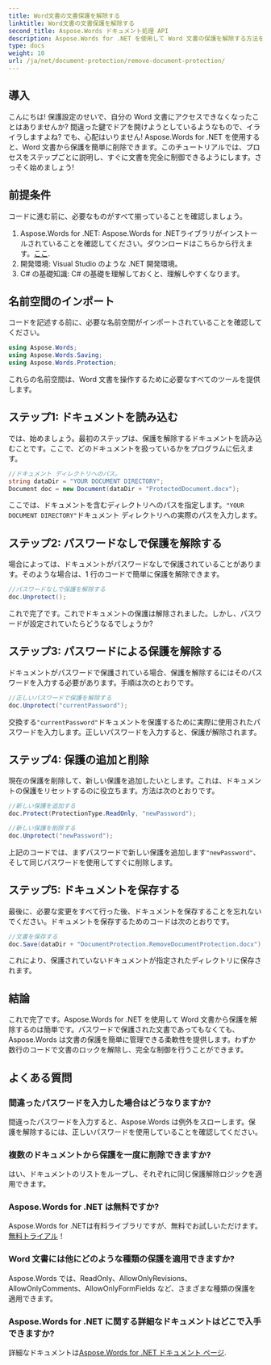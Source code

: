 ```yaml
---
title: Word文書の文書保護を解除する
linktitle: Word文書の文書保護を解除する
second_title: Aspose.Words ドキュメント処理 API
description: Aspose.Words for .NET を使用して Word 文書の保護を解除する方法を学びます。ステップ バイ ステップ ガイドに従って、文書の保護を簡単に解除します。
type: docs
weight: 10
url: /ja/net/document-protection/remove-document-protection/
---
```


## 導入

こんにちは! 保護設定のせいで、自分の Word 文書にアクセスできなくなったことはありませんか? 間違った鍵でドアを開けようとしているようなもので、イライラしますよね? でも、心配はいりません! Aspose.Words for .NET を使用すると、Word 文書から保護を簡単に削除できます。このチュートリアルでは、プロセスをステップごとに説明し、すぐに文書を完全に制御できるようにします。さっそく始めましょう!

## 前提条件

コードに進む前に、必要なものがすべて揃っていることを確認しましょう。

1.  Aspose.Words for .NET: Aspose.Words for .NETライブラリがインストールされていることを確認してください。ダウンロードはこちらから行えます。[ここ](https://releases.aspose.com/words/net/).
2. 開発環境: Visual Studio のような .NET 開発環境。
3. C# の基礎知識: C# の基礎を理解しておくと、理解しやすくなります。

## 名前空間のインポート

コードを記述する前に、必要な名前空間がインポートされていることを確認してください。

```csharp
using Aspose.Words;
using Aspose.Words.Saving;
using Aspose.Words.Protection;
```

これらの名前空間は、Word 文書を操作するために必要なすべてのツールを提供します。

## ステップ1: ドキュメントを読み込む

では、始めましょう。最初のステップは、保護を解除するドキュメントを読み込むことです。ここで、どのドキュメントを扱っているかをプログラムに伝えます。

```csharp
//ドキュメント ディレクトリへのパス。
string dataDir = "YOUR DOCUMENT DIRECTORY";
Document doc = new Document(dataDir + "ProtectedDocument.docx");
```

ここでは、ドキュメントを含むディレクトリへのパスを指定します。`"YOUR DOCUMENT DIRECTORY"`ドキュメント ディレクトリへの実際のパスを入力します。

## ステップ2: パスワードなしで保護を解除する

場合によっては、ドキュメントがパスワードなしで保護されていることがあります。そのような場合は、1 行のコードで簡単に保護を解除できます。

```csharp
//パスワードなしで保護を解除する
doc.Unprotect();
```

これで完了です。これでドキュメントの保護は解除されました。しかし、パスワードが設定されていたらどうなるでしょうか?

## ステップ3: パスワードによる保護を解除する

ドキュメントがパスワードで保護されている場合、保護を解除するにはそのパスワードを入力する必要があります。手順は次のとおりです。

```csharp
//正しいパスワードで保護を解除する
doc.Unprotect("currentPassword");
```

交換する`"currentPassword"`ドキュメントを保護するために実際に使用されたパスワードを入力します。正しいパスワードを入力すると、保護が解除されます。

## ステップ4: 保護の追加と削除

現在の保護を削除して、新しい保護を追加したいとします。これは、ドキュメントの保護をリセットするのに役立ちます。方法は次のとおりです。

```csharp
//新しい保護を追加する
doc.Protect(ProtectionType.ReadOnly, "newPassword");

//新しい保護を削除する
doc.Unprotect("newPassword");
```

上記のコードでは、まずパスワードで新しい保護を追加します`"newPassword"`、そして同じパスワードを使用してすぐに削除します。

## ステップ5: ドキュメントを保存する

最後に、必要な変更をすべて行った後、ドキュメントを保存することを忘れないでください。ドキュメントを保存するためのコードは次のとおりです。

```csharp
//文書を保存する
doc.Save(dataDir + "DocumentProtection.RemoveDocumentProtection.docx");
```

これにより、保護されていないドキュメントが指定されたディレクトリに保存されます。

## 結論

これで完了です。Aspose.Words for .NET を使用して Word 文書から保護を解除するのは簡単です。パスワードで保護された文書であってもなくても、Aspose.Words は文書の保護を簡単に管理できる柔軟性を提供します。わずか数行のコードで文書のロックを解除し、完全な制御を行うことができます。

## よくある質問

### 間違ったパスワードを入力した場合はどうなりますか?

間違ったパスワードを入力すると、Aspose.Words は例外をスローします。保護を解除するには、正しいパスワードを使用していることを確認してください。

### 複数のドキュメントから保護を一度に削除できますか?

はい、ドキュメントのリストをループし、それぞれに同じ保護解除ロジックを適用できます。

### Aspose.Words for .NET は無料ですか?

 Aspose.Words for .NETは有料ライブラリですが、無料でお試しいただけます。[無料トライアル](https://releases.aspose.com/)！

### Word 文書には他にどのような種類の保護を適用できますか?

Aspose.Words では、ReadOnly、AllowOnlyRevisions、AllowOnlyComments、AllowOnlyFormFields など、さまざまな種類の保護を適用できます。

### Aspose.Words for .NET に関する詳細なドキュメントはどこで入手できますか?

詳細なドキュメントは[Aspose.Words for .NET ドキュメント ページ](https://reference.aspose.com/words/net/).
